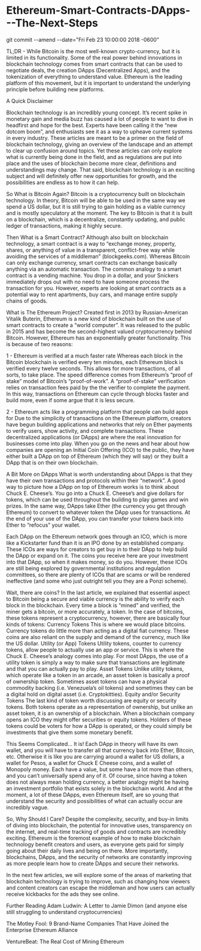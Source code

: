 # Ethereum-Smart-Contracts-DApps---The-Next-Steps

git commit --amend --date="Fri Feb 23 10:00:00 2018 -0600" 

TL;DR - While Bitcoin is the most well-known crypto-currency, but it is limited in its functionality. Some of the real power behind innovations in blockchain technology comes from smart contracts that can be used to negotiate deals, the creation DApps (Decentralized Apps), and the tokenization of everything to understand value. Ethereum is the leading platform of this movement, but it is important to understand the underlying principle before building new platforms.

A Quick Disclaimer

Blockchain technology is an incredibly young concept. It’s recent spike in monetary gain and media buzz has caused a lot of people to want to dive in headfirst and hope for the best. Experts have been calling it the “new dotcom boom”, and enthusiasts see it as a way to upheave current systems in every industry. These articles are meant to be a primer on the field of blockchain technology, giving an overview of the landscape and an attempt to clear up confusion around topics. Yet these articles can only explore what is currently being done in the field, and as regulations are put into place and the uses of blockchain become more clear, definitions and understandings may change. That said, blockchain technology is an exciting subject and will definitely offer new opportunities for growth, and the possibilities are endless as to how it can help.

So What is Bitcoin Again?
Bitcoin is a cryptocurrency built on blockchain technology. In theory, Bitcoin will be able to be used in the same way we spend a US dollar, but it is still trying to gain holding as a viable currency and is mostly speculatory at the moment. The key to Bitcoin is that it is built on a blockchain, which is a decentralize, constantly updating, and public ledger of transactions, making it highly secure. 

Then What is a Smart Contract?
Although also built on blockchain technology, a smart contract is a way to “exchange money, property, shares, or anything of value in a transparent, conflict-free way while avoiding the services of a middleman” (blockgeeks.com). Whereas Bitcoin can only exchange currency, smart contracts can exchange basically anything via an automatic transaction. The common analogy to a smart contract is a vending machine. You drop in a dollar, and your Snickers immediately drops out with no need to have someone process the transaction for you. However, experts are looking at smart contracts as a potential way to rent apartments, buy cars, and manage entire supply chains of goods.

What is The Ethereum Project?
Created first in 2013 by Russian-American Vitalik Buterin, Ethereum is a new kind of blockchain built on the use of smart contracts to create a “world computer”. It was released to the public in 2015 and has become the second-highest valued cryptocurrency behind Bitcoin. However, Ethereum has an exponentially greater functionality. This is because of two reasons:
	
1 - Ethereum is verified at a much faster rate
Whereas each block in the Bitcoin blockchain is verified every ten minutes, each Ethereum block is verified every twelve seconds. This allows for more transactions, of all sorts, to take place. The speed difference comes from Ethereum’s “proof of stake” model of Bitcoin’s “proof-of-work”. A “proof-of-stake” verification relies on transaction fees paid by the the verifier to complete the payment. In this way, transactions on Ethereum can cycle through blocks faster and build more, even if some argue that it is less secure.

2 - Ethereum acts like a programming platform that people can build apps for
Due to the simplicity of transactions on the Ethereum platform, creators have begun building applications and networks that rely on Ether payments to verify users, show activity, and complete transactions. These decentralized applications (or DApps) are where the real innovation for businesses come into play. When you go on the news and hear about how companies are opening an Initial Coin Offering (ICO) to the public, they have either built a DApp on top of Ethereum (which they will say) or they built a DApp that is on their own blockchain. 

A Bit More on DApps
What is worth understanding about DApps is that they have their own transactions and protocols within their “network”. A good way to picture how a DApp on top of Ethereum works is to think about Chuck E. Cheese’s. You go into a Chuck E. Cheese’s and give dollars for tokens, which can be used throughout the building to play games and win prizes. In the same way, DApps take Ether (the currency you get through Ethereum) to convert to whatever token the DApp uses for transactions. At the end of your use of the DApp, you can transfer your tokens back into Ether to “refocus” your wallet. 

Each DApp on the Ethereum network goes through an ICO, which is more like a Kickstarter fund than it is an IPO done by an established company. These ICOs are ways for creators to get buy in to their DApp to help build the DApp or expand on it. The coins you receive here are your investment into that DApp, so when it makes money, so do you. However, these ICOs are still being explored by governmental institutions and regulation committees, so there are plenty of ICOs that are scams or will be rendered ineffective (and some who just outright tell you they are a Ponzi scheme).

Wait, there are coins?
In the last article, we explained that essential aspect to Bitcoin being a secure and viable currency is the ability to verify each block in the blockchain. Every time a block is “mined” and verified, the miner gets a bitcoin, or more accurately, a token. In the case of bitcoins, these tokens represent a cryptocurrency, however, there are basically four kinds of tokens:
Currency Tokens
This is where we would place bitcoins. Currency tokens do little more than acting as a digital fiat currency. These coins are also reliant on the supply and demand of the currency, much like the US dollar. 
Utility (or App) Tokens
Utility tokens, counter to currency tokens, allow people to actually use an app or service. This is where the Chuck E. Cheese’s analogy comes into play. For most DApps, the use of a utility token is simply a way to make sure that transactions are legitimate and that you can actually pay to play. 
Asset Tokens
Unlike utility tokens, which operate like a token in an arcade, an asset token is basically a proof of ownership token. Sometimes asset tokens can have a physical commodity backing (i.e. Venezuela’s oil tokens) and sometimes they can be a digital hold on digital asset (i.e. Cryptokitties).
Equity and/or Security Tokens
The last kind of token worth discussing are equity or security tokens. Both tokens operate as a representation of ownership, but unlike an asset token, it is an ownership of a blockchain. When a blockchain company opens an ICO they might offer securities or equity tokens. Holders of these tokens could be voters for how a DApp is operated, or they could simply be investments that give them some monetary benefit. 
	
This Seems Complicated...
It is! Each DApp in theory will have its own wallet, and you will have to transfer all that currency back into Ether, Bitcoin, etc. Otherwise it is like you are carrying around a wallet for US dollars, a wallet for Pesos, a wallet for Chuck E Cheese coins, and a wallet of Monopoly money. Each have a value, but some have a lot more than others, and you can’t universally spend any of it. Of course, since having a token does not always mean holding currency, a better analogy might be having an investment portfolio that exists solely in the blockchain world. And at the moment, a lot of these DApps, even Ethereum itself, are so young that understand the security and possibilities of what can actually occur are incredibly vague. 

So, Why Should I Care?
Despite the complexity, security, and buy-in limits of diving into blockchain, the potential for innovative uses, transparency on the internet, and real-time tracking of goods and contracts are incredibly exciting. Ethereum is the foremost example of how to make blockchain technology benefit creators and users, as everyone gets paid for simply going about their daily lives and being on there. More importantly, blockchains, DApps, and the security of networks are constantly improving as more people learn how to create DApps and secure their networks.

In the next few articles, we will explore some of the areas of marketing that blockchain technology is trying to improve, such as changing how viewers and content creators can escape the middleman and how users can actually receive kickbacks for the ads they see online. 


Further Reading
Adam Ludwin: A Letter to Jamie Dimon (and anyone else still struggling to understand cryptocurrencies)

The Motley Fool: 9 Brand-Name Companies That Have Joined the Enterprise Ethereum Alliance

VentureBeat: The Real Cost of Mining Ethereum
